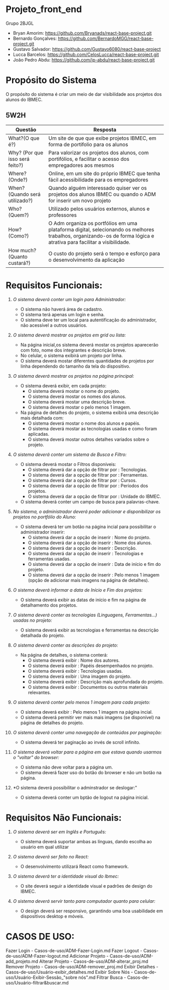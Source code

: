 # Projeto_front_end
Grupo 2BJGL

- Bryan Amorim: https://github.com/Bryanads/react-base-project.git
- Bernardo Gonçalves: https://github.com/BernardoMGG/react-base-project.git
- Gustavo Salvador: https://github.com/Gustavo6080/react-base-project
- Lucca Barcelos: https://github.com/CelosLucca/react-base-project.git
- João Pedro Abdu: https://github.com/jp-abdu/react-base-project.git

# Propósito do Sistema

O propósito do sistema é criar um meio de dar visibilidade aos projetos dos alunos do IBMEC.

## 5W2H

|Questão|Resposta|
|-------|--------|
|What?(O que é?)|Um site de que que exibe projetos IBMEC, em forma de portifolio para os alunos | 
|Why? (Por que isso será feito?)|Para valorizar os projetos dos alunos, com portifólios, e facilitar o acesso dos empregadores aos mesmos |
|Where? (Onde?)|Online, em um site do próprio IBMEC que tenha fácil acessibilidade para os empregadores |
|When? (Quando será utilizado?)|Quando alguém interessado quiser ver os projetos dos alunos IBMEC ou quando o ADM for inserir um novo projeto|
|Who? (Quem?)|Utilizado pelos usuários externos, alunos e professores|
|How? (Como?)|O Adm organiza os portfólios em uma plataforma digital, selecionando os melhores trabalhos, organizando-os de forma lógica e atrativa para facilitar a visibilidade.|
|How much? (Quanto custará?)|O custo do projeto será o tempo e esforço para o desenvolvimento da aplicação|



# Requisitos Funcionais:
1. *O sistema deverá conter um login para Administrador:*
   - O sistema não haverá área de cadastro.
   - O sistema terá apenas um login e senha.
   - O sistema deve ter um local para autentificação do administrador, não acessível a outros usuários.

2. *O sistema deverá mostrar os projetos em grid ou lista:*
   - Na página inicial,os sistema deverá mostar os projetos aparecerão com foto, nome dos integrantes e descrição breve.
   - No celular, o sistema exibirá um projeto por linha.
   -  O sistema deverá mostar diferentes quantidades de projetos por linha dependendo do tamanho da tela do dispositivo.

3. *O sistema deverá mostrar os projetos na página principal:*
   - O sistema deverá exibir, em cada projeto:
     - O sistema deverá mostar o nome do projeto.
     - O sistema deverá mostar os nomes dos alunos.
     - O sistema deverá mostar uma descrição breve.
     - O sistema deverá mostar o pelo menos 1 imagem.
   - Na página de detalhes do projeto, o sistema exibirá uma descrição mais detalhada com:
     - O sistema deverá mostar o nome dos alunos e papéis.
     - O sistema deverá mostar as tecnologias usadas e como foram aplicadas.
     - O sistema deverá mostar outros detalhes variados sobre o projeto.

4. *O sistema deverá conter um sistema de Busca e Filtro:*
   - O sistema deverá mostar o Filtros disponíveis:
     - O sistema deverá dar a opção de filtrar por : Tecnologias.
     - O sistema deverá dar a opção de filtrar por : Ferramentas.
     - O sistema deverá dar a opção de filtrar por : Cursos.
     - O sistema deverá dar a opção de filtrar por : Períodos dos projetos.
     - O sistema deverá dar a opção de filtrar por : Unidade do IBMEC.
   - O sistema deverá conter um campo de busca para palavras-chave.

5. *No sistema, o administrador deverá poder adicionar e disponibilizar os projetos no portfólio do Aluno:*
   - O sistema deverá ter um botão na página incial para possibilitar o administrador inserir:
     - O sistema deverá dar a opção de inserir : Nome do projeto.
     - O sistema deverá dar a opção de inserir : Nome dos alunos.
     - O sistema deverá dar a opção de inserir : Descrição.
     - O sistema deverá dar a opção de inserir : Tecnologias e ferramentas usadas.
     - O sistema deverá dar a opção de inserir : Data de início e fim do projeto.
     - O sistema deverá dar a opção de inserir : Pelo menos 1 imagem (opção de adicionar mais imagens na página de detalhes).

6. *O sistema deverá informar a data de Início e Fim dos projetos:*
   - O sistema deverá exibir as datas de início e fim na página de detalhamento dos projetos.

7. *O sistema deverá conter as tecnologias (Linguagens, Ferramentas...) usadas no projeto:*
   -  O sistema deverá exibir as tecnologias e ferramentas na descrição detalhada do projeto.

8. *O sistema deverá conter as descrições  do projeto:*
   - Na página de detalhes, o sistema conterá:
     - O sistema deverá exibir : Nome dos autores.
     - O sistema deverá exibir : Papéis desempenhados no projeto.
     - O sistema deverá exibir : Tecnologias usadas.
     - O sistema deverá exibir : Uma imagem do projeto.
     - O sistema deverá exibir : Descrição mais aprofundada do projeto.
     - O sistema deverá exibir : Documentos ou outros materiais relevantes.

9. *O sistema deverá conter pelo menos 1 imagem para cada projeto:*
   - O sistema deverá exibir : Pelo menos 1 imagem na página incial.
   - O sistema deverá permitir ver mais mais imagens (se disponível) na página de detalhes do projeto.

10. *O sistema deverá conter uma navegação de conteúdos por paginação:*
    - O sistema deverá ter paginação ao invés de scroll infinito.

11. *O sistema deverá voltar para a página em que estava quando usarmos o "voltar" do browser:*
    - O sistema não deve voltar para a página um.
    - O sistema deverá fazer uso do botão do browser e não um botão na página.

12. *O sistema deverá possibilitar o adminstrador se deslogar:"
    - O sistema deverá conter um bptão de logout na página inicial.


# Requisitos Não Funcionais:
1. *O sistema deverá ser em Inglês e Português:*
   - O sistema deverá suportar ambas as línguas, dando escolha ao usuário em qual utilizar

2. *O sistema deverá ser feito no React:*
   - O desenvolvimento utilizará React como framework.

3. *O sistema deverá ter a identidade visual do Ibmec:*
   - O site deverá seguir a identidade visual e padrões de design do IBMEC.

4. *O sistema deverá servir tanto para computador quanto para celular:*
   - O design deverá ser responsivo, garantindo uma boa usabilidade em dispositivos desktop e móveis.


# CASOS DE USO:

Fazer Login - Casos-de-uso/ADM-Fazer-Login.md
Fazer Logout - Casos-de-uso/ADM-Fazer-logout.md
Adicionar Projeto - Casos-de-uso/ADM-add_projeto.md
Alterar Projeto - Casos-de-uso/ADM-alterar_proj.md
Remover Projeto - Casos-de-uso/ADM-remover_proj.md
Exibir Detalhes - Casos-de-uso/Usuário-exibir_detalhes.md
Exibir Sobre Nós - Casos-de-uso/Usuário-Exibir-Sessão_"sobre nós".md
Filtrar Busca - Casos-de-uso/Usuário-filtrar&buscar.md



